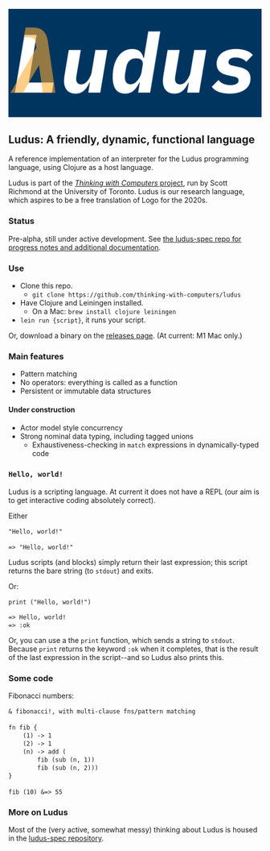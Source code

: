 ![Ludus logo](logo.png)
## Ludus: A friendly, dynamic, functional language

A reference implementation of an interpreter for the Ludus programming language, using Clojure as a host language.

Ludus is part of the [_Thinking with Computers_ project](https://thinking-with-computers.github.io), run by Scott Richmond at the University of Toronto. Ludus is our research language, which aspires to be a free translation of Logo for the 2020s.

### Status
Pre-alpha, still under active development. See [the ludus-spec repo for progress notes and additional documentation](https://github.com/thinking-with-computers/ludus-spec/blob/main/todo.md).

### Use
* Clone this repo.
	- `git clone https://github.com/thinking-with-computers/ludus`
* Have Clojure and Leiningen installed.
	- On a Mac: `brew install clojure leiningen`
* `lein run {script}`, it runs your script.

Or, download a binary on the [releases page](https://github.com/thinking-with-computers/ludus/releases). (At current: M1 Mac only.)

### Main features
* Pattern matching
* No operators: everything is called as a function
* Persistent or immutable data structures

#### Under construction
* Actor model style concurrency
* Strong nominal data typing, including tagged unions
	- Exhaustiveness-checking in `match` expressions in dynamically-typed code

### `Hello, world!`
Ludus is a scripting language. At current it does not have a REPL (our aim is to get interactive coding absolutely correct).

Either
```
"Hello, world!"
```
`=> "Hello, world!"`

Ludus scripts (and blocks) simply return their last expression; this script returns the bare string (to `stdout`) and exits.

Or:
```
print ("Hello, world!")
```
```
=> Hello, world! 
=> :ok
```

Or, you can use a the `print` function, which sends a string to `stdout`. Because `print` returns the keyword `:ok` when it completes, that is the result of the last expression in the script--and so Ludus also prints this.

### Some code
Fibonacci numbers:
```
& fibonacci!, with multi-clause fns/pattern matching

fn fib {
	(1) -> 1
	(2) -> 1
	(n) -> add (
		fib (sub (n, 1))
		fib (sub (n, 2)))
}

fib (10) &=> 55
```

### More on Ludus
Most of the (very active, somewhat messy) thinking about Ludus is housed in the [ludus-spec repository](https://github.com/thinking-with-computers/ludus-spec).
